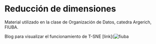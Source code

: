# Reducción de dimensiones

Material utilizado en la clase de Organización de Datos, catedra Argerich, FIUBA.

Blog para visualizar el funcionamiento de T-SNE [link](![fiuba](https://user-images.githubusercontent.com/90737315/175434458-f44629b5-6ca5-4507-b311-774ffde7d49e.jpg)

